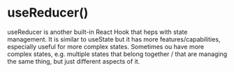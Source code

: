 # useReducer()
useReducer is another built-in React Hook that heps with state management. It is similar to useState but it has more features/capabilities, especially useful for more complex states. Sometimes ou have more complex states, e.g. multiple states that belong together / that are managing the same thing, but just different aspects of it.